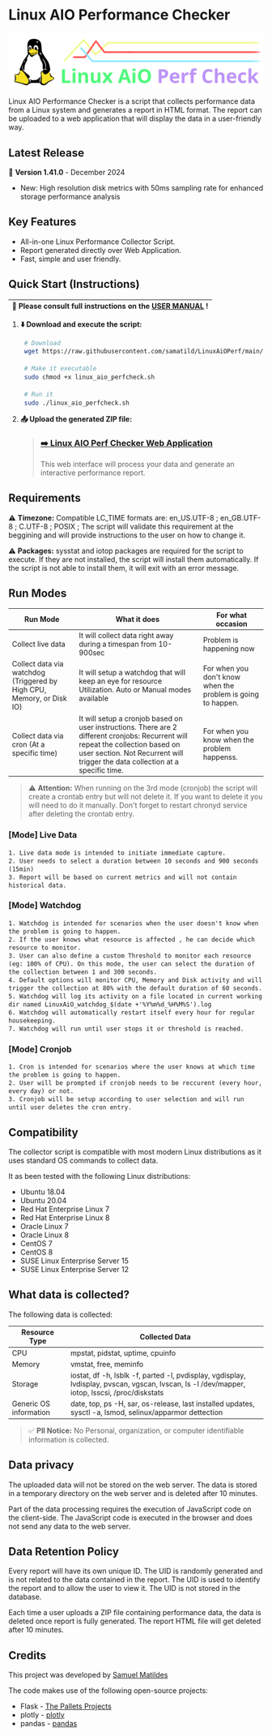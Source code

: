 # Linux AIO Performance Checker

<p float="left">

  <img src="assets/linuxaiologo.png" />

</p>

Linux AIO Performance Checker is a script that collects performance data from a Linux system and generates a report in HTML format. The report can be uploaded to a web application that will display the data in a user-friendly way.

## Latest Release
🎉 **Version 1.41.0** - December 2024
- New: High resolution disk metrics with 50ms sampling rate for enhanced storage performance analysis


## Key Features

- All-in-one Linux Performance Collector Script.
- Report generated directly over Web Application.
- Fast, simple and user friendly.

## Quick Start (Instructions)

| :book: Please consult full instructions on the [USER MANUAL](https://github.com/samatild/LinuxAiOPerf/blob/main/LinuxAIO_UserManual_v1.0.0.pdf) ! |
|-----|



1. **⬇️ Download and execute the script:**

   ```bash
    # Download
    wget https://raw.githubusercontent.com/samatild/LinuxAiOPerf/main/build/linux_aio_perfcheck.sh
    
    # Make it executable
    sudo chmod +x linux_aio_perfcheck.sh
    
    # Run it
    sudo ./linux_aio_perfcheck.sh
   ```



2. **📤 Upload the generated ZIP file:**
   > ### [➡️ Linux AIO Perf Checker Web Application](https://linuxaioperf.matildes.dev/)
   > This web interface will process your data and generate an interactive performance report.



## Requirements
⚠️ **Timezone:** Compatible LC_TIME formats are: en_US.UTF-8 ; en_GB.UTF-8 ; C.UTF-8 ; POSIX ; The script will validate this requirement at the beggining and will provide instructions to the user on how to change it.

⚠️ **Packages:** sysstat and iotop packages are required for the script to execute. If they are not installed, the script will install them automatically. If the script is not able to install them, it will exit with an error message.


## Run Modes


| Run Mode | What it does | For what occasion |  
|----------|----------|----------|
| Collect live data | It will collect data right away during a timespan from 10-900sec  | Problem is happening now |
| Collect data via watchdog (Triggered by High CPU, Memory, or Disk IO) | It will setup a watchdog that will keep an eye for resource Utilization. Auto or Manual modes available | For when you don't know when the problem is going to happen. | 
| Collect data via cron (At a specific time)  | It will setup a cronjob based on user instructions. There are 2 different cronjobs: Recurrent will repeat the collection based on user section. Not Recurrent will trigger the data collection at a specific time.  | For when you know when the problem happenss. |
 
   > ⚠️ **Attention:** When running on the 3rd mode (cronjob) the script will create a crontab entry but will not delete it. If you want to delete it you will need to do it manually. Don't forget to restart chronyd service after deleting the crontab entry.

### [Mode] Live Data

```
1. Live data mode is intended to initiate immediate capture.
2. User needs to select a duration between 10 seconds and 900 seconds (15min)
3. Report will be based on current metrics and will not contain historical data.
```
### [Mode] Watchdog

```
1. Watchdog is intended for scenarios when the user doesn't know when the problem is going to happen.
2. If the user knows what resource is affected , he can decide which resource to monitor.
3. User can also define a custom Threshold to monitor each resource (eg: 100% of CPU). On this mode, the user can select the duration of the collection between 1 and 300 seconds.
4. Default options will monitor CPU, Memory and Disk activity and will trigger the collection at 80% with the default duration of 60 seconds.
5. Watchdog will log its activity on a file located in current working dir named LinuxAiO_watchdog_$(date +'%Y%m%d_%H%M%S').log
6. Watchdog will automatically restart itself every hour for regular housekeeping.
7. Watchdog will run until user stops it or threshold is reached.
```
### [Mode] Cronjob

```
1. Cron is intended for scenarios where the user knows at which time the problem is going to happen.
2. User will be prompted if cronjob needs to be reccurent (every hour, every day) or not.
3. Cronjob will be setup according to user selection and will run until user deletes the cron entry.
```

## Compatibility

The collector script is compatible with most modern Linux distributions as it uses standard OS commands to collect data.

It as been tested with the following Linux distributions:

- Ubuntu 18.04
- Ubuntu 20.04
- Red Hat Enterprise Linux 7
- Red Hat Enterprise Linux 8
- Oracle Linux 7
- Oracle Linux 8
- CentOS 7
- CentOS 8
- SUSE Linux Enterprise Server 15
- SUSE Linux Enterprise Server 12


## What data is collected?

The following data is collected:

| Resource Type | Collected Data |
|----------|----------|
| CPU  | mpstat, pidstat, uptime, cpuinfo  |
| Memory   | vmstat, free, meminfo   |
| Storage   | iostat, df -h, lsblk -f, parted -l, pvdisplay, vgdisplay, lvdisplay, pvscan, vgscan, lvscan, ls -l /dev/mapper, iotop, lsscsi, /proc/diskstats    |
| Generic OS information   | date, top, ps -H, sar, os-release, last installed updates, sysctl -a, lsmod, selinux/apparmor dettection |

> ✅ **PII Notice:** No Personal, organization, or computer identifiable information is collected.


## Data privacy

The uploaded data will not be stored on the web server. The data is stored in a temporary directory on the web server and is deleted after 10 minutes.

Part of the data processing requires the execution of JavaScript code on the client-side. The JavaScript code is executed in the browser and does not send any data to the web server.

## Data Retention Policy

Every report will have its own unique ID. The UID is randomly generated and is not related to the data contained in the report. The UID is used to identify the report and to allow the user to view it. The UID is not stored in the database. 

Each time a user uploads a ZIP file containing performance data, the data is deleted once report is fully generated. The report HTML file will get deleted after 10 minutes.

## Credits

This project was developed by [Samuel Matildes](https://github.com/samatild)

The code makes use of the following open-source projects:
- Flask - [
The Pallets Projects](https://palletsprojects.com/p/flask/)
- plotly - [
plotly](https://plotly.com/)
- pandas - [
pandas](https://pandas.pydata.org/)

